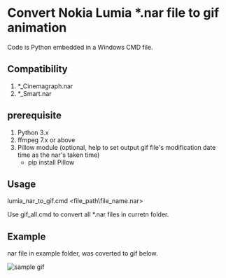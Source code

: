 # Convert Nokia Lumia *.nar file to gif animation
Code is Python embedded in a Windows CMD file. 
## Compatibility
1. *_Cinemagraph.nar
2. *_Smart.nar
## prerequisite
1. Python 3.x
2. ffmpeg 7.x or above
3. Pillow module (optional, help to set output gif file's modification date time as the nar's taken time)
   - pip install Pillow
## Usage
lumia_nar_to_gif.cmd <file_path\file_name.nar>

Use gif_all.cmd to convert all *.nar files in curretn folder.

## Example
nar file in example folder, was coverted to gif below.

![sample gif](./example/WP_20131231_12_20_24_Smart.gif)
